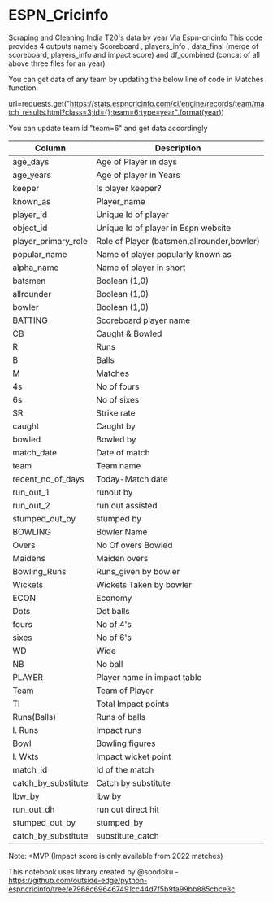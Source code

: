 # ESPN_Cricinfo


Scraping and Cleaning India T20's data by year Via Espn-cricinfo
This code provides 4 outputs namely Scoreboard , players_info , data_final (merge of scoreboard, players_info and impact score) and df_combined (concat of all above three files for an year)

You can get data of any team by updating the below line of code in Matches function:

url=requests.get("https://stats.espncricinfo.com/ci/engine/records/team/match_results.html?class=3;id={};team=6;type=year".format(year))

You can update team id "team=6" and get data accordingly


| Column| Description |
| --- | --- |
| age_days | Age of Player in days |
| age_years | Age of player in Years |
| keeper | Is player keeper? |
| known_as | Player_name |
| player_id | Unique Id of player |
| object_id | Unique Id of player in Espn website |
| player_primary_role | Role of Player (batsmen,allrounder,bowler) |
| popular_name | Name of player popularly known as |
| alpha_name | Name of player in short |
| batsmen | Boolean (1,0) |
| allrounder | Boolean (1,0) |
| bowler | Boolean (1,0) |
| BATTING | Scoreboard player name |
| CB | Caught & Bowled |
| R | Runs |
| B | Balls |
| M | Matches |
| 4s | No of fours |
| 6s | No of sixes |
| SR | Strike rate |
| caught | Caught by |
| bowled | Bowled by |
| match_date | Date of match |
| team | Team name |
| recent_no_of_days | Today-Match date |
| run_out_1 | runout by |
| run_out_2 | run out assisted |
| stumped_out_by | stumped by |
| BOWLING | Bowler Name |
| Overs | No Of overs Bowled |
| Maidens | Maiden overs |
| Bowling_Runs | Runs_given by bowler |
| Wickets | Wickets Taken by bowler |
| ECON | Economy |
| Dots | Dot balls |
| fours | No of 4's |
| sixes | No of 6's |
| WD | Wide |
| NB | No ball |
| PLAYER | Player name in impact table |
| Team | Team of Player |
| TI | Total Impact points |
| Runs(Balls) | Runs of balls |
| I. Runs | Impact runs |
| Bowl | Bowling figures |
| I. Wkts | Impact wicket point |
| match_id | Id of the match |
| catch_by_substitute | Catch by substitute |
| lbw_by | lbw by |
| run_out_dh | run out direct hit |
| stumped_out_by | stumped_by |
| catch_by_substitute |	substitute_catch |



Note: *MVP (Impact score is only available from 2022 matches)

This notebook uses library created by @soodoku - https://github.com/outside-edge/python-espncricinfo/tree/e7968c696467491cc44d7f5b9fa99bb885cbce3c
